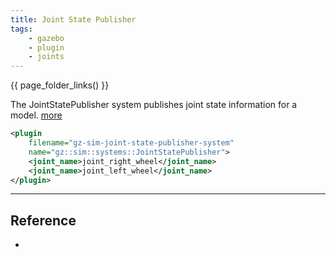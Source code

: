 ```yaml
---
title: Joint State Publisher
tags:
    - gazebo
    - plugin
    - joints
---
```



{{ page_folder_links() }}

The JointStatePublisher system publishes joint state information for a model. [more](https://gazebosim.org/api/sim/8/classgz_1_1sim_1_1systems_1_1JointStatePublisher.html#details)


```xml
<plugin
    filename="gz-sim-joint-state-publisher-system"
    name="gz::sim::systems::JointStatePublisher">
    <joint_name>joint_right_wheel</joint_name>
    <joint_name>joint_left_wheel</joint_name>
</plugin>
```

---

## Reference
- [](gz-sim8/tutorials/joint_controller.md)